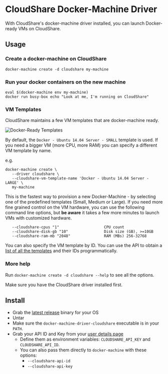 # CloudShare Docker-Machine Driver

With CloudShare's docker-machine driver installed, you can launch Docker-ready VMs on CloudShare.

## Usage

### Create a docker-machine on CloudShare

`docker-machine create -d cloudshare my-machine`

### Run your docker containers on the new machine

```
eval $(docker-machine env my-machine)
docker run busy-box echo "Look at me, I'm running on CloudShare"
```

### VM Templates

CloudShare maintains a few VM templates that are docker-machine ready.

![Docker-Ready Templates](https://i.imgur.com/O4d0F5n.png)

By default, the `Docker - Ubuntu 14.04 Server - SMALL` template is used. If you need a bigger VM (more CPU, more RAM) you can specify a different VM template by name.

e.g.

```
docker-machine create \
   --driver cloudshare \
   --cloudshare-vm-template-name 'Docker - Ubuntu 14.04 Server - LARGE' \
   my-machine
```

This is the fastest way to provision a new Docker-Machine - by selecting one of the predefined templates (Small, Medium or Large). If you need more fine grained control on the VM hardware, you can use the following command line options, but **be aware** it takes a few more minutes to launch VMs with customized hardware.

```
   --cloudshare-cpus "1"                    CPU count
   --cloudshare-disk-gb "10"                Disk size (GB), >=10GB
   --cloudshare-ram-mb "2048"               RAM (MBs) 256-32768
```

You can also specify the VM template by ID. You can use the API to obtain a [list of all the templates](http://docs.cloudshare.com/rest-api/v3/environments/templates/get-templates/) and their IDs programmatically.


### More help

Run `docker-machine create -d cloudshare --help` to see all the options.

Make sure you have the CloudShare driver installed first.


## Install

- Grab the [latest release](https://github.com/cloudshare/docker-machine-driver-cloudshare/releases) binary for your OS
- Untar
- Make sure the `docker-machine-driver-cloudshare` executable is in your `PATH`.
- Grab your API ID and Key from your [user details page](https://use.cloudshare.com/Ent/Vendor/UserDetails.aspx)
    - Define them as environment variables: `CLOUDSHARE_API_KEY` and `CLOUDSHARE_API_ID`.
    - You can also pass them directly to `docker-machine` with these options:
        - `--cloudshare-api-id`
        - `--cloudshare-api-key`


